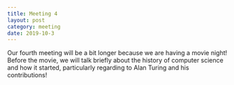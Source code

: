 ```yaml
---
title: Meeting 4
layout: post
category: meeting
date: 2019-10-3
---
```


Our fourth meeting will be a bit longer because we are having a movie night! 
Before the movie, we will talk briefly about the history of computer science and how it started, 
particularly regarding to Alan Turing and his contributions!


